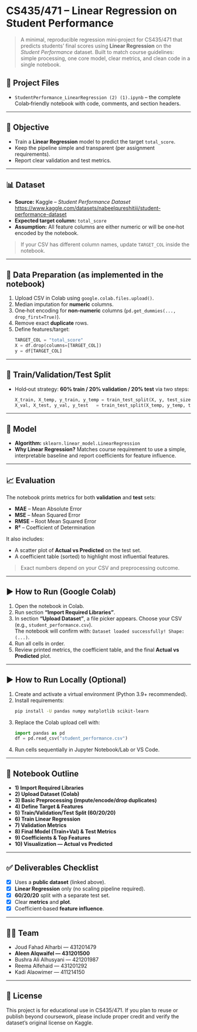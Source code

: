 # CS435/471 – Linear Regression on Student Performance

> A minimal, reproducible regression mini‑project for CS435/471 that predicts students’ final scores using **Linear Regression** on the *Student Performance* dataset. Built to match course guidelines: simple processing, one core model, clear metrics, and clean code in a single notebook.

## 📁 Project Files
- `StudentPerformance_LinearRegression (2) (1).ipynb` – the complete Colab‑friendly notebook with code, comments, and section headers.

---

## 🎯 Objective
- Train a **Linear Regression** model to predict the target `total_score`.
- Keep the pipeline simple and transparent (per assignment requirements).
- Report clear validation and test metrics.

---

## 📊 Dataset
- **Source:** Kaggle – *Student Performance Dataset*  
  https://www.kaggle.com/datasets/nabeelqureshitiii/student-performance-dataset
- **Expected target column:** `total_score`
- **Assumption:** All feature columns are either numeric or will be one‑hot encoded by the notebook.

> If your CSV has different column names, update `TARGET_COL` inside the notebook.

---

## 🧹 Data Preparation (as implemented in the notebook)
1. Upload CSV in Colab using `google.colab.files.upload()`.
2. Median imputation for **numeric** columns.
3. One‑hot encoding for **non‑numeric** columns (`pd.get_dummies(..., drop_first=True)`).
4. Remove exact **duplicate** rows.
5. Define features/target:  
   ```python
   TARGET_COL = "total_score"
   X = df.drop(columns=[TARGET_COL])
   y = df[TARGET_COL]
   ```

---

## 🔀 Train/Validation/Test Split
- Hold‑out strategy: **60% train / 20% validation / 20% test** via two steps:
  ```python
  X_train, X_temp, y_train, y_temp = train_test_split(X, y, test_size=0.4, random_state=42)
  X_val, X_test, y_val, y_test   = train_test_split(X_temp, y_temp, test_size=0.5, random_state=42)
  ```

---

## 🧠 Model
- **Algorithm:** `sklearn.linear_model.LinearRegression`
- **Why Linear Regression?** Matches course requirement to use a simple, interpretable baseline and report coefficients for feature influence.

---

## 📈 Evaluation
The notebook prints metrics for both **validation** and **test** sets:
- **MAE** – Mean Absolute Error
- **MSE** – Mean Squared Error
- **RMSE** – Root Mean Squared Error
- **R²** – Coefficient of Determination

It also includes:
- A scatter plot of **Actual vs Predicted** on the test set.
- A coefficient table (sorted) to highlight most influential features.

> Exact numbers depend on your CSV and preprocessing outcome.

---

## ▶️ How to Run (Google Colab)
1. Open the notebook in Colab.
2. Run section **“Import Required Libraries”**.
3. In section **“Upload Dataset”**, a file picker appears. Choose your CSV (e.g., `student_performance.csv`).  
   The notebook will confirm with: `Dataset loaded successfully! Shape: (...)`.
4. Run all cells in order.
5. Review printed metrics, the coefficient table, and the final **Actual vs Predicted** plot.

---

## ▶️ How to Run Locally (Optional)
1. Create and activate a virtual environment (Python 3.9+ recommended).
2. Install requirements:
   ```bash
   pip install -U pandas numpy matplotlib scikit-learn
   ```
3. Replace the Colab upload cell with:
   ```python
   import pandas as pd
   df = pd.read_csv("student_performance.csv")
   ```
4. Run cells sequentially in Jupyter Notebook/Lab or VS Code.

---

## 📑 Notebook Outline
- **1) Import Required Libraries**  
- **2) Upload Dataset (Colab)**  
- **3) Basic Preprocessing (impute/encode/drop duplicates)**  
- **4) Define Target & Features**  
- **5) Train/Validation/Test Split (60/20/20)**  
- **6) Train Linear Regression**  
- **7) Validation Metrics**  
- **8) Final Model (Train+Val) & Test Metrics**  
- **9) Coefficients & Top Features**  
- **10) Visualization — Actual vs Predicted**

---

## ✅ Deliverables Checklist
- [x] Uses a **public dataset** (linked above).
- [x] **Linear Regression** only (no scaling pipeline required).
- [x] **60/20/20** split with a separate test set.
- [x] Clear **metrics** and **plot**.
- [x] Coefficient‑based **feature influence**.

---

## 👩‍🏫 Team
- Joud Fahad Alharbi — 431201479  
- **Aleen Alqwaifel — 431201500**  
- Bushra Ali Alhusyani — 421201987  
- Reema Alfehaid — 431201292  
- Kadi Alaowimer — 411214150

---

## 📜 License
This project is for educational use in CS435/471. If you plan to reuse or publish beyond coursework, please include proper credit and verify the dataset’s original license on Kaggle.
